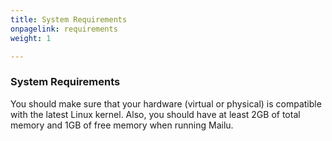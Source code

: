 ```yaml
---
title: System Requirements
onpagelink: requirements
weight: 1

---
```


### System Requirements

You should make sure that your hardware (virtual or physical) is compatible with the latest Linux kernel. Also, you should have at least 2GB of total memory and 1GB of free memory when running Mailu.

